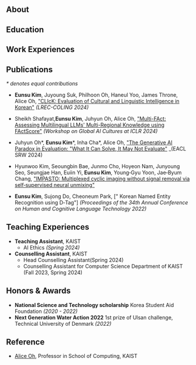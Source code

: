 ## About


## Education


## Work Experiences


## Publications
_* denotes equal contributions_

- **Eunsu Kim**, Juyoung Suk, Philhoon Oh, Haneul Yoo, James Throne, Alice Oh, ["CLIcK: Evaluation of Cultural and Linguistic Intelligence in Korean"](https://arxiv.org/abs/2403.06412) _(LREC-COLING 2024)_

- Sheikh Shafayat,**Eunsu Kim**, Juhyun Oh, Alice Oh, ["Multi-FAct: Assessing Multilingual LLMs' Multi-Regional Knowledge using FActScore"](https://arxiv.org/abs/2402.18045) _(Workshop on Global AI Cultures at ICLR 2024)_
  
- Juhyun Oh*, **Eunsu Kim***, Inha Cha*, Alice Oh, ["The Generative AI Paradox in Evaluation: "What It Can Solve, It May Not Evaluate"](https://arxiv.org/abs/2402.06204) _(EACL SRW 2024)

- Hyunwoo Kim, Seoungbin Bae, Junmo Cho, Hoyeon Nam, Junyoung Seo, Seungjae Han, Euiin Yi, **Eunsu Kim**, Young‑Gyu Yoon, Jae‑Byum Chang, ["IMPASTO: Multiplexed cyclic imaging without signal removal via self‑supervised neural unmixing"](https://www.biorxiv.org/content/10.1101/2022.11.22.517463v1)

- **Eunsu Kim**, Sujong Do, Cheoneum Park, [" Korean Named Entity Recognition using D‑Tag"] _(Proceedings of the 34th Annual Conference on Human and Cognitive Language Technology 2022)_

## Teaching Experiences
- **Teaching Assistant**, KAIST
  - AI Ethics _(Spring 2024)_
- **Counselling Assistant**, KAIST
  - Head Counselling Assistant(Spring 2024)
  - Counselling Assistant for Computer Science Department of KAIST (Fall 2023, Spring 2024)

## Honors & Awards
- **National Science and Technology scholarship** Korea Student Aid Foundation  _(2020 - 2022)_
- **Next Generation Water Action 2022** 1st prize of Ulsan challenge, Technical University of Denmark _(2022)_

## Reference
- [Alice Oh](https://aliceoh9.github.io/), Professor in School of Computing, KAIST
